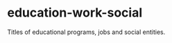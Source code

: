 education-work-social
=====================

Titles of educational programs, jobs and social entities.
